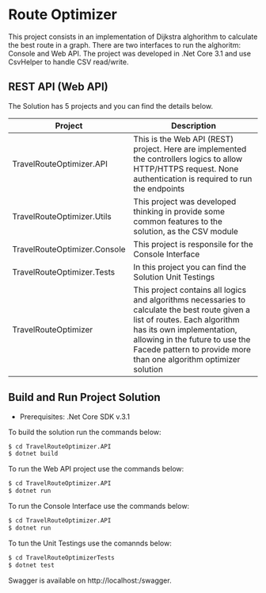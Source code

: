 # Route Optimizer
This project consists in an implementation of Dijkstra alghorithm to calculate the best route in a graph. There are two interfaces to run the alghoritm: Console and Web API. The project was developed in .Net Core 3.1 and use CsvHelper to handle CSV read/write.

## REST API (Web API)

The Solution has 5 projects and you can find the details below.

| Project | Description |
| ------ | ------ |
| TravelRouteOptimizer.API | This is the Web API (REST) project. Here are implemented the controllers logics to allow HTTP/HTTPS request. None authentication is  required to run the endpoints |
| TravelRouteOptimizer.Utils | This project was developed thinking in provide some common features to the solution, as the CSV module |
| TravelRouteOptimizer.Console | This project is responsile for the Console Interface |
| TravelRouteOptimizer.Tests | In this project you can find the Solution Unit Testings |
| TravelRouteOptimizer | This project contains all logics and algorithms necessaries to calculate the best route given a list of routes. Each algorithm has its own implementation, allowing in the future to use the Facede pattern to provide more than one algorithm optimizer solution  |

## Build and Run Project Solution
- Prerequisites: .Net Core SDK v.3.1

To build the solution run the commands below:
```sh
$ cd TravelRouteOptimizer.API
$ dotnet build
```

To run the Web API project use the commands below:
```sh
$ cd TravelRouteOptimizer.API
$ dotnet run
```

To run the Console Interface use the commands below:
```sh
$ cd TravelRouteOptimizer.API
$ dotnet run
```

To tun the Unit Testings use the comannds below:
```sh
$ cd TravelRouteOptimizerTests
$ dotnet test
```
Swagger is available on http://localhost:<PORT>/swagger.


